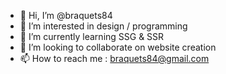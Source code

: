 - 👋 Hi, I’m @braquets84
- 👀 I’m interested in design / programming
- 🌱 I’m currently learning SSG & SSR
- 💞️ I’m looking to collaborate on website creation
- 📫 How to reach me : braquets84@gmail.com

<!---
braquets84/braquets84 is a ✨ special ✨ repository because its `README.md` (this file) appears on your GitHub profile.
You can click the Preview link to take a look at your changes.
--->
